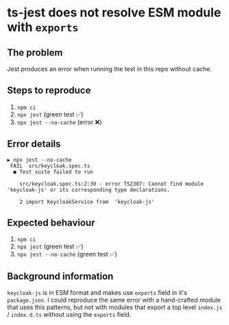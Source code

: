 # ts-jest does not resolve ESM module with `exports`

## The problem

Jest produces an error when running the test in this repo without cache.

## Steps to reproduce

1. `npm ci`
2. `npx jest` (green test ✅)
3. `npx jest --no-cache` (error ❌)

## Error details

```shell
▶ npx jest --no-cache
 FAIL  src/keycloak.spec.ts
  ● Test suite failed to run

    src/keycloak.spec.ts:2:30 - error TS2307: Cannot find module 'keycloak-js' or its corresponding type declarations.

    2 import KeycloakService from  'keycloak-js'
```

## Expected behaviour

1. `npm ci`
2. `npx jest` (green test ✅)
3. `npx jest --no-cache` (green test ✅)

## Background information

`keycloak-js` is in ESM format and makes use `exports` field in it's `package.json`. I could reproduce the same error with a hand-crafted module that uses this patterns, but not with modules that export a top level `index.js` / `index.d.ts` without using the `exports` field. 